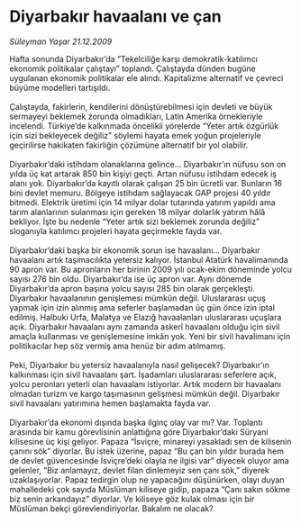 # Diyarbakır havaalanı ve çan

*Süleyman Yaşar 21.12.2009*

<div class="taraf_structure_2col_1zq">
<div class="margen_n">



 <p>Hafta sonunda Diyarbakır’da “Tekelciliğe karşı demokratik-katılımcı ekonomik politikalar çalıştayı” toplandı. Çalıştayda dünden bugüne uygulanan ekonomik politikalar ele alındı. Kapitalizme alternatif ve çevreci büyüme modelleri tartışıldı. <br/><br/>Çalıştayda, fakirlerin, kendilerini dönüştürebilmesi için devleti ve büyük sermayeyi beklemek zorunda olmadıkları, Latin Amerika örnekleriyle incelendi. Türkiye’de kalkınmada öncelikli yörelerde “Yeter artık özgürlük için sizi bekleyecek değiliz” söylemi hayata emek yoğun projeleriyle geçirilirse hakikaten fakirliğin çözümüne alternatif bir yol olabilir. <br/><br/>Diyarbakır’daki istihdam olanaklarına gelince... Diyarbakır’ın nüfusu son on yılda üç kat artarak 850 bin kişiyi geçti. Artan nüfusu istihdam edecek iş alanı yok. Diyarbakır’da kayıtlı olarak çalışan 25 bin ücretli var. Bunların 16 bini devlet memuru. Bölgeye istihdam sağlayacak GAP projesi 40 yıldır bitmedi. Elektrik üretimi için 14 milyar dolar tutarında yatırım yapıldı ama tarım alanlarının sulanması için gereken 18 milyar dolarlık yatırım hâlâ bekliyor. İşte bu nedenle “Yeter artık sizi beklemek zorunda değiliz” sloganıyla katılımcı projeleri hayata geçirmekte fayda var. <br/><br/>Diyarbakır’daki başka bir ekonomik sorun ise havaalanı... Diyarbakır havaalanı artık taşımacılıkta yetersiz kalıyor. İstanbul Atatürk havalimanında 90 apron var. Bu apronların her birinin 2009 yılı ocak-ekim döneminde yolcu sayısı 276 bin oldu. Diyarbakır’da ise üç apron var. Aynı dönemde Diyarbakır’da apron başına yolcu sayısı 285 bin olarak gerçekleşti. Diyarbakır havaalanının genişlemesi mümkün değil. Uluslararası uçuş yapmak için izin alınmış ama seferler başlamadan üç gün önce izin iptal edilmiş. Halbuki Urfa, Malatya ve Elazığ havaalanları uluslararası uçuşlara açık. Diyarbakır havaalanı aynı zamanda askerî havaalanı olduğu için sivil amaçla kullanması ve genişlemesine imkân yok. Yeni bir sivil havalimanı için politikacılar hep söz vermiş ama henüz bir adım atılmamış. <br/><br/>Peki, Diyarbakır bu yetersiz havaalanıyla nasıl gelişecek? Diyarbakır’ın kalkınması için sivil havaalanı şart. İşadamları uluslararası seferlere açık, yolcu peronları yeterli olan havaalanı istiyorlar. Artık modern bir havaalanı olmadan turizm ve kargo taşımasının gelişmesi mümkün değil. Diyarbakır sivil havaalanı yatırımına hemen başlamakta fayda var. <br/><br/>Diyarbakır’da ekonomi dışında başka ilginç olay var mı? Var. Toplantı arasında bir kamu görevlisinin anlattığına göre Diyarbakır’daki Süryani kilisesine üç kişi geliyor. Papaza “İsviçre, minareyi yasakladı sen de kilisenin çanını sök” diyorlar. Bu istek üzerine, papaz “Bu çan bin yıldır burada hem de devlet güvencesinde İsviçre’deki olayla ne ilgisi var” diyecek oluyor ama gelenler, “Biz anlamayız, devlet filan dinlemeyiz sen çanı sök,” diyerek uzaklaşıyorlar. Papaz tedirgin olup ne yapacağını düşünürken, olayı duyan mahalledeki çok sayıda Müslüman kiliseye gidip, papaza “Çanı sakın sökme biz senin arkandayız” diyorlar. Ve kiliseye göz kulak olması için bir Müslüman bekçi görevlendiriyorlar. Bakalım ne olacak?</p>
<br/>
<br/>
<br/>



<br/>


<div id="taraf_not">
</div>

</div>


</div>
